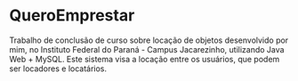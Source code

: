 # QueroEmprestar
 Trabalho de conclusão de curso sobre locação de objetos desenvolvido por mim, no Instituto Federal do Paraná - Campus Jacarezinho, utilizando Java Web + MySQL. Este sistema visa a locação entre os usuários, que podem ser locadores e locatários.
